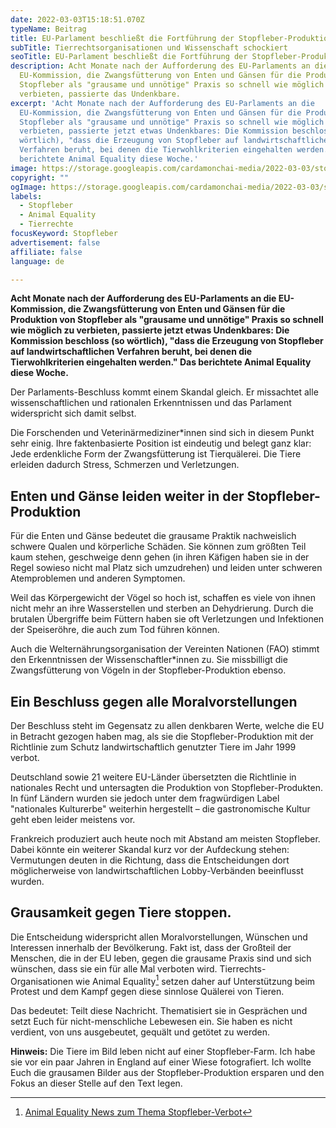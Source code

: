 ```yaml
---
date: 2022-03-03T15:18:51.070Z
typeName: Beitrag
title: EU-Parlament beschließt die Fortführung der Stopfleber-Produktion
subTitle: Tierrechtsorganisationen und Wissenschaft schockiert
seoTitle: EU-Parlament beschließt die Fortführung der Stopfleber-Produktion
description: Acht Monate nach der Aufforderung des EU-Parlaments an die
  EU-Kommission, die Zwangsfütterung von Enten und Gänsen für die Produktion von
  Stopfleber als "grausame und unnötige" Praxis so schnell wie möglich zu
  verbieten, passierte das Undenkbare.
excerpt: 'Acht Monate nach der Aufforderung des EU-Parlaments an die
  EU-Kommission, die Zwangsfütterung von Enten und Gänsen für die Produktion von
  Stopfleber als "grausame und unnötige" Praxis so schnell wie möglich zu
  verbieten, passierte jetzt etwas Undenkbares: Die Kommission beschloss (so
  wörtlich), "dass die Erzeugung von Stopfleber auf landwirtschaftlichen
  Verfahren beruht, bei denen die Tierwohlkriterien eingehalten werden." Das
  berichtete Animal Equality diese Woche.'
image: https://storage.googleapis.com/cardamonchai-media/2022-03-03/stopfleber-jpg-imagine-283818_667268_1024_768/640.webp
copyright: ""
ogImage: https://storage.googleapis.com/cardamonchai-media/2022-03-03/stopfleber-fb-png-imagine-283818_67736b_1200_628/640.webp
labels:
  - Stopfleber
  - Animal Equality
  - Tierrechte
focusKeyword: Stopfleber
advertisement: false
affiliate: false
language: de

---
```


**Acht Monate nach der Aufforderung des EU-Parlaments an die EU-Kommission, die Zwangsfütterung von Enten und Gänsen für die Produktion von Stopfleber als "grausame und unnötige" Praxis so schnell wie möglich zu verbieten, passierte jetzt etwas Undenkbares: Die Kommission beschloss (so wörtlich), "dass die Erzeugung von Stopfleber auf landwirtschaftlichen Verfahren beruht, bei denen die Tierwohlkriterien eingehalten werden." Das berichtete Animal Equality diese Woche.**

Der Parlaments-Beschluss kommt einem Skandal gleich. Er missachtet alle wissenschaftlichen und rationalen Erkenntnissen und das Parlament widerspricht sich damit selbst.

Die Forschenden und Veterinärmediziner\*innen sind sich in diesem Punkt sehr einig. Ihre faktenbasierte Position ist eindeutig und belegt ganz klar: Jede erdenkliche Form der Zwangsfütterung ist Tierquälerei. Die Tiere erleiden dadurch Stress, Schmerzen und Verletzungen.

## Enten und Gänse leiden weiter in der Stopfleber-Produktion

Für die Enten und Gänse bedeutet die grausame Praktik nachweislich schwere Qualen und körperliche Schäden. Sie können zum größten Teil kaum stehen, geschweige denn gehen (in ihren Käfigen haben sie in der Regel sowieso nicht mal Platz sich umzudrehen) und leiden unter schweren Atemproblemen und anderen Symptomen.

Weil das Körpergewicht der Vögel so hoch ist, schaffen es viele von ihnen nicht mehr an ihre Wasserstellen und sterben an Dehydrierung. Durch die brutalen Übergriffe beim Füttern haben sie oft Verletzungen und Infektionen der Speiseröhre, die auch zum Tod führen können.

Auch die Welternährungsorganisation der Vereinten Nationen (FAO) stimmt den Erkenntnissen der Wissenschaftler\*innen zu. Sie missbilligt die Zwangsfütterung von Vögeln in der Stopfleber-Produktion ebenso.

## Ein Beschluss gegen alle Moralvorstellungen

Der Beschluss steht im Gegensatz zu allen denkbaren Werte, welche die EU in Betracht gezogen haben mag, als sie die Stopfleber-Produktion mit der Richtlinie zum Schutz landwirtschaftlich genutzter Tiere im Jahr 1999 verbot.

Deutschland sowie 21 weitere EU-Länder übersetzten die Richtlinie in nationales Recht und untersagten die Produktion von Stopfleber-Produkten. In fünf Ländern wurden sie jedoch unter dem fragwürdigen Label "nationales Kulturerbe" weiterhin hergestellt – die gastronomische Kultur geht eben leider meistens vor.

Frankreich produziert auch heute noch mit Abstand am meisten Stopfleber. Dabei könnte ein weiterer Skandal kurz vor der Aufdeckung stehen: Vermutungen deuten in die Richtung, dass die Entscheidungen dort möglicherweise von landwirtschaftlichen Lobby-Verbänden beeinflusst wurden.

## Grausamkeit gegen Tiere stoppen.

Die Entscheidung widerspricht allen Moralvorstellungen, Wünschen und Interessen innerhalb der Bevölkerung. Fakt ist, dass der Großteil der Menschen, die in der EU leben, gegen die grausame Praxis sind und sich wünschen, dass sie ein für alle Mal verboten wird. Tierrechts-Organisationen wie Animal Equality[^1] setzen daher auf Unterstützung beim Protest und dem Kampf gegen diese sinnlose Quälerei von Tieren.

Das bedeutet: Teilt diese Nachricht. Thematisiert sie in Gesprächen und setzt Euch für nicht-menschliche Lebewesen ein. Sie haben es nicht verdient, von uns ausgebeutet, gequält und getötet zu werden.

**Hinweis:** Die Tiere im Bild leben nicht auf einer Stopfleber-Farm. Ich habe sie vor ein paar Jahren in England auf einer Wiese fotografiert. Ich wollte Euch die grausamen Bilder aus der Stopfleber-Produktion ersparen und den Fokus an dieser Stelle auf den Text legen.

[^1]: [Animal Equality News zum Thema Stopfleber-Verbot](https://animalequality.de/neuigkeiten/2022/03/01/europaisches-parlament-halt-stopfleber-fur-tierschutzkonform/)
